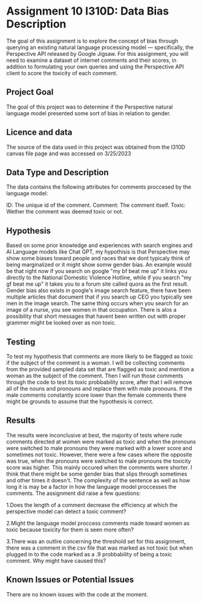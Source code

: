 # Assignment 10 I310D: Data Bias Description
The goal of this assignment is to explore the concept of bias through querying an existing natural language processing model — specifically, the Perspective API released by Google Jigsaw. For this assignment, you will need to examine a dataset of internet comments and their scores, in addition to formulating your own queries and using the Perspective API client to score the toxicity of each comment.

## Project Goal
The goal of this project was to determine if the Perspective natural language model presented some sort of bias in relation to gender.

## Licence and data
The source of the data used in this project was obtained from the I310D canvas file page and was accessed on 3/25/2023

## Data Type and Description
The data contains the following attributes for comments proccesed by the language model:

ID: The unique id of the comment. Comment: The comment itself. Toxic: Wether the comment was deemed toxic or not.

## Hypothesis
Based on some prior knowledge and experiences with search engines and AI Language models like Chat GPT, my hypothisis is that Perspective may show some biases toward people and races that we dont typicaly think of being marginalized or it might show somw gender bias. An example would be that right now if you search on google "my bf beat me up" it links you directly to the National Domestic Violence Hotline, while if you search "my gf beat me up" it takes you to a forum site called quora as the first result.
Gender bias also exists in google's image search feature, there have been multiple articles that document that if you search up CEO you typically see men in the image search. The same thing occurs when you search for an image of a nurse, you see women in that occupation. There is alos a possibility that short messages that havent been written out with proper grammer might be looked over as non toxic.

## Testing
To test my hypothesis that comments are more likely to be flagged as toxic if the subject of the comment is a woman. I will be collecting comments from the provided sampled data set that are flagged as toxic and mention a woman as the subject of the comment. Then I will run those comments through the code to test its toxic probbability score, after that I will remove all of the nouns and pronouns and replace them with male pronouns. If the male comments constantly score lower than the female comments there might be grounds to assume that the hypothesis is correct.

## Results 
The results were inconclusive at best, the majority of tests where rude comments directed at women were marked as toxic and when the pronouns were switched to male pronouns they were marked with a lower score and sometimes not toxic. However, there were a few cases where the opposite was true, when the pronouns were switched to male pronouns the toxicity score was higher. This mainly occured when the comments were shorter. I think that there might be some gender bias that slips through sometimes and other times it doesn't. The complexity of the sentence as well as how long it is may be a factor in how the language model proccesses the comments.
The assignment did raise a few questions:

1.Does the length of a comment decrease the efficiency at which the perspective model can detect a toxic comment?

2.Might the language model proccess comments made toward women as toxic because toxicity for them is seen more often?

3.There was an outlire concerning the threshold set for this assignment, there was a comment in the csv file that was marked as not toxic but when plugged in to the code marked as a .9 probbability of being a toxic comment.
Why might have caused this?

## Known Issues or Potential Issues
There are no known issues with the code at the moment.
